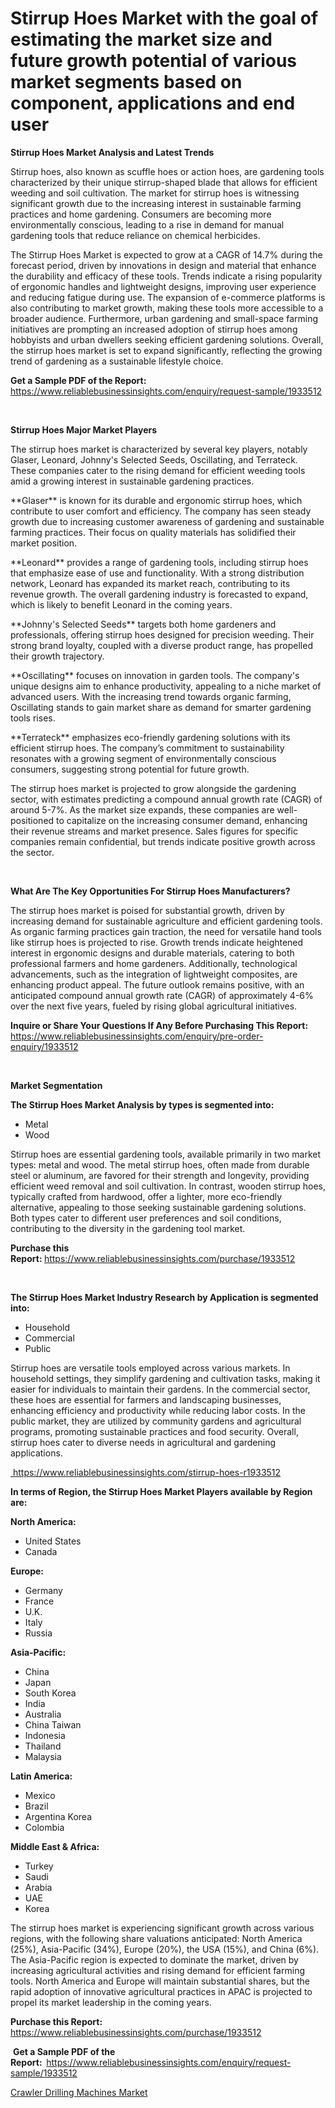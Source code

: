 <p><h1>Stirrup Hoes Market with the goal of estimating the market size and future growth potential of various market segments based on component, applications and end user</h1></p><p><strong>Stirrup Hoes Market Analysis and Latest Trends</strong></p>
<p><p>Stirrup hoes, also known as scuffle hoes or action hoes, are gardening tools characterized by their unique stirrup-shaped blade that allows for efficient weeding and soil cultivation. The market for stirrup hoes is witnessing significant growth due to the increasing interest in sustainable farming practices and home gardening. Consumers are becoming more environmentally conscious, leading to a rise in demand for manual gardening tools that reduce reliance on chemical herbicides.</p><p>The Stirrup Hoes Market is expected to grow at a CAGR of 14.7% during the forecast period, driven by innovations in design and material that enhance the durability and efficacy of these tools. Trends indicate a rising popularity of ergonomic handles and lightweight designs, improving user experience and reducing fatigue during use. The expansion of e-commerce platforms is also contributing to market growth, making these tools more accessible to a broader audience. Furthermore, urban gardening and small-space farming initiatives are prompting an increased adoption of stirrup hoes among hobbyists and urban dwellers seeking efficient gardening solutions. Overall, the stirrup hoes market is set to expand significantly, reflecting the growing trend of gardening as a sustainable lifestyle choice.</p></p>
<p><strong>Get a Sample PDF of the Report:&nbsp;</strong> <a href="https://www.reliablebusinessinsights.com/enquiry/request-sample/1933512?utm_campaign=2246&utm_medium=2&utm_source=Github&utm_content=ia&utm_term=28022025&utm_id=stirrup-hoes">https://www.reliablebusinessinsights.com/enquiry/request-sample/1933512</a></p>
<p>&nbsp;</p>
<p><strong>Stirrup Hoes Major Market Players</strong></p>
<p><p>The stirrup hoes market is characterized by several key players, notably Glaser, Leonard, Johnny's Selected Seeds, Oscillating, and Terrateck. These companies cater to the rising demand for efficient weeding tools amid a growing interest in sustainable gardening practices.</p><p>**Glaser** is known for its durable and ergonomic stirrup hoes, which contribute to user comfort and efficiency. The company has seen steady growth due to increasing customer awareness of gardening and sustainable farming practices. Their focus on quality materials has solidified their market position.</p><p>**Leonard** provides a range of gardening tools, including stirrup hoes that emphasize ease of use and functionality. With a strong distribution network, Leonard has expanded its market reach, contributing to its revenue growth. The overall gardening industry is forecasted to expand, which is likely to benefit Leonard in the coming years.</p><p>**Johnny's Selected Seeds** targets both home gardeners and professionals, offering stirrup hoes designed for precision weeding. Their strong brand loyalty, coupled with a diverse product range, has propelled their growth trajectory.</p><p>**Oscillating** focuses on innovation in garden tools. The company's unique designs aim to enhance productivity, appealing to a niche market of advanced users. With the increasing trend towards organic farming, Oscillating stands to gain market share as demand for smarter gardening tools rises.</p><p>**Terrateck** emphasizes eco-friendly gardening solutions with its efficient stirrup hoes. The company’s commitment to sustainability resonates with a growing segment of environmentally conscious consumers, suggesting strong potential for future growth.</p><p>The stirrup hoes market is projected to grow alongside the gardening sector, with estimates predicting a compound annual growth rate (CAGR) of around 5-7%. As the market size expands, these companies are well-positioned to capitalize on the increasing consumer demand, enhancing their revenue streams and market presence. Sales figures for specific companies remain confidential, but trends indicate positive growth across the sector.</p></p>
<p>&nbsp;</p>
<p><strong>What Are The Key Opportunities For Stirrup Hoes Manufacturers?</strong></p>
<p><p>The stirrup hoes market is poised for substantial growth, driven by increasing demand for sustainable agriculture and efficient gardening tools. As organic farming practices gain traction, the need for versatile hand tools like stirrup hoes is projected to rise. Growth trends indicate heightened interest in ergonomic designs and durable materials, catering to both professional farmers and home gardeners. Additionally, technological advancements, such as the integration of lightweight composites, are enhancing product appeal. The future outlook remains positive, with an anticipated compound annual growth rate (CAGR) of approximately 4-6% over the next five years, fueled by rising global agricultural initiatives.</p></p>
<p><strong>Inquire or Share Your Questions If Any Before Purchasing This Report:</strong> <a href="https://www.reliablebusinessinsights.com/enquiry/pre-order-enquiry/1933512?utm_campaign=2246&utm_medium=2&utm_source=Github&utm_content=ia&utm_term=28022025&utm_id=stirrup-hoes">https://www.reliablebusinessinsights.com/enquiry/pre-order-enquiry/1933512</a></p>
<p>&nbsp;</p>
<p><strong>Market Segmentation</strong></p>
<p><strong>The Stirrup Hoes Market Analysis by types is segmented into:</strong></p>
<p><ul><li>Metal</li><li>Wood</li></ul></p>
<p><p>Stirrup hoes are essential gardening tools, available primarily in two market types: metal and wood. The metal stirrup hoes, often made from durable steel or aluminum, are favored for their strength and longevity, providing efficient weed removal and soil cultivation. In contrast, wooden stirrup hoes, typically crafted from hardwood, offer a lighter, more eco-friendly alternative, appealing to those seeking sustainable gardening solutions. Both types cater to different user preferences and soil conditions, contributing to the diversity in the gardening tool market.</p></p>
<p><strong>Purchase this Report:&nbsp;</strong><a href="https://www.reliablebusinessinsights.com/purchase/1933512?utm_campaign=2246&utm_medium=2&utm_source=Github&utm_content=ia&utm_term=28022025&utm_id=stirrup-hoes">https://www.reliablebusinessinsights.com/purchase/1933512</a></p>
<p>&nbsp;</p>
<p><strong>The Stirrup Hoes Market Industry Research by Application is segmented into:</strong></p>
<p><ul><li>Household</li><li>Commercial</li><li>Public</li></ul></p>
<p><p>Stirrup hoes are versatile tools employed across various markets. In household settings, they simplify gardening and cultivation tasks, making it easier for individuals to maintain their gardens. In the commercial sector, these hoes are essential for farmers and landscaping businesses, enhancing efficiency and productivity while reducing labor costs. In the public market, they are utilized by community gardens and agricultural programs, promoting sustainable practices and food security. Overall, stirrup hoes cater to diverse needs in agricultural and gardening applications.</p></p>
<p><a href="https://www.reliablebusinessinsights.com/stirrup-hoes-r1933512?utm_campaign=2246&utm_medium=2&utm_source=Github&utm_content=ia&utm_term=28022025&utm_id=stirrup-hoes">&nbsp;https://www.reliablebusinessinsights.com/stirrup-hoes-r1933512</a></p>
<p><strong>In terms of Region, the Stirrup Hoes Market Players available by Region are:</strong></p>
<p>
    <p> <strong> North America: </strong>
        <ul>
            <li>United States</li>
            <li>Canada</li>
        </ul>
        </p> 
    <p> <strong> Europe: </strong>
        <ul>
            <li>Germany</li>
            <li>France</li>
            <li>U.K.</li>
            <li>Italy</li>
            <li>Russia</li>
        </ul>
        </p> 
    <p> <strong> Asia-Pacific: </strong>
        <ul>
            <li>China</li>
            <li>Japan</li>
            <li>South Korea</li>
            <li>India</li>
            <li>Australia</li>
            <li>China Taiwan</li>
            <li>Indonesia</li>
            <li>Thailand</li>
            <li>Malaysia</li>
        </ul>
        </p> 
    <p> <strong> Latin America: </strong>
        <ul>
            <li>Mexico</li>
            <li>Brazil</li>
            <li>Argentina Korea</li>
            <li>Colombia</li>
        </ul>
        </p> 
    <p> <strong> Middle East & Africa: </strong>
        <ul>
            <li>Turkey</li>
            <li>Saudi</li>
            <li>Arabia</li>
            <li>UAE</li>
            <li>Korea</li>
        </ul>
    </p>
    </p>
<p><p>The stirrup hoes market is experiencing significant growth across various regions, with the following share valuations anticipated: North America (25%), Asia-Pacific (34%), Europe (20%), the USA (15%), and China (6%). The Asia-Pacific region is expected to dominate the market, driven by increasing agricultural activities and rising demand for efficient farming tools. North America and Europe will maintain substantial shares, but the rapid adoption of innovative agricultural practices in APAC is projected to propel its market leadership in the coming years.</p></p>
<p><strong>Purchase this Report: </strong><a href="https://www.reliablebusinessinsights.com/purchase/1933512?utm_campaign=2246&utm_medium=2&utm_source=Github&utm_content=ia&utm_term=28022025&utm_id=stirrup-hoes">https://www.reliablebusinessinsights.com/purchase/1933512</a></p>
<p>&nbsp;<strong>Get a Sample PDF of the Report:&nbsp;&nbsp;</strong><a href="https://www.reliablebusinessinsights.com/enquiry/request-sample/1933512?utm_campaign=2246&utm_medium=2&utm_source=Github&utm_content=ia&utm_term=28022025&utm_id=stirrup-hoes">https://www.reliablebusinessinsights.com/enquiry/request-sample/1933512</a></p>
<p><strong></strong></p>
<p><p><a href="https://github.com/elitasvimal/Market-Research-Report-List-1/blob/main/crawler-drilling-machines-market.md?utm_campaign=2246&utm_medium=2&utm_source=Github&utm_content=ia&utm_term=28022025&utm_id=stirrup-hoes">Crawler Drilling Machines Market</a></p></p>
